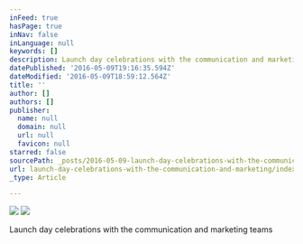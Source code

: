 ```yaml
---
inFeed: true
hasPage: true
inNav: false
inLanguage: null
keywords: []
description: Launch day celebrations with the communication and marketing teams
datePublished: '2016-05-09T19:16:35.594Z'
dateModified: '2016-05-09T18:59:12.564Z'
title: ''
author: []
authors: []
publisher:
  name: null
  domain: null
  url: null
  favicon: null
starred: false
sourcePath: _posts/2016-05-09-launch-day-celebrations-with-the-communication-and-marketing.md
url: launch-day-celebrations-with-the-communication-and-marketing/index.html
_type: Article

---
```

![](https://the-grid-user-content.s3-us-west-2.amazonaws.com/90a1409d-ba50-4c1d-a3e9-ead3d132f6fb.jpg)
![](https://the-grid-user-content.s3-us-west-2.amazonaws.com/e0b25f94-85ab-4789-b546-b052a9cd105d.jpg)

Launch day celebrations with the communication and marketing teams